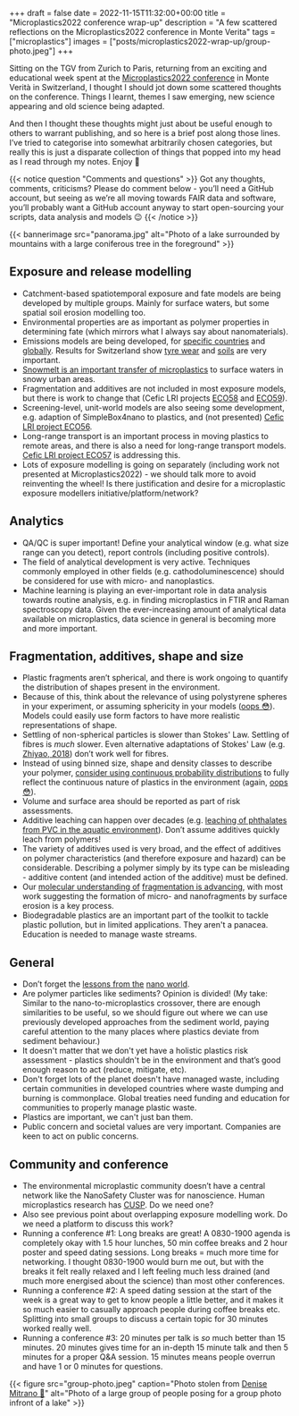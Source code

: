 +++ 
draft = false
date = 2022-11-15T11:32:00+00:00
title = "Microplastics2022 conference wrap-up"
description = "A few scattered reflections on the Microplastics2022 conference in Monte Verita"
tags = ["microplastics"]
images = ["posts/microplastics2022-wrap-up/group-photo.jpeg"]
+++

Sitting on the TGV from Zurich to Paris, returning from an exciting and educational week spent at the [Microplastics2022 conference](https://microplastics2022.ch/) in Monte Verità in Switzerland, I thought I should jot down some scattered thoughts on the conference. Things I learnt, themes I saw emerging, new science appearing and old science being adapted.

And then I thought these thoughts might just about be useful enough to others to warrant publishing, and so here is a brief post along those lines. I’ve tried to categorise into somewhat arbitrarily chosen categories, but really this is just a disparate collection of things that popped into my head as I read through my notes. Enjoy 🙂

{{< notice question "Comments and questions" >}}
Got any thoughts, comments, criticisms? Please do comment below - you’ll need a GitHub account, but seeing as we’re all moving towards FAIR data and software, you’ll probably want a GitHub account anyway to start open-sourcing your scripts, data analysis and models 😉
{{< /notice >}}

{{< bannerimage src="panorama.jpg" alt="Photo of a lake surrounded by mountains with a large coniferous tree in the foreground" >}}

## Exposure and release modelling

- Catchment-based spatiotemporal exposure and fate models are being developed by multiple groups. Mainly for surface waters, but some spatial soil erosion modelling too.
- Environmental properties are as important as polymer properties in determining fate (which mirrors what I always say about nanomaterials).
- Emissions models are being developed, for [specific countries](https://doi.org/10.1021/acs.est.9b02900) and [globally](https://doi.org/10.1021/acs.est.9b02900). Results for Switzerland show [tyre wear](https://doi.org/10.1016/j.envpol.2019.113573) and [soils](https://doi.org/10.1021/acs.est.9b02900) are very important.
- [Snowmelt is an important transfer of microplastics](https://doi.org/10.3389/frwa.2022.958130) to surface waters in snowy urban areas.
- Fragmentation and additives are not included in most exposure models, but there is work to change that (Cefic LRI projects [ECO58](https://cefic-lri.org/projects/eco-58-comprehensive-additive-release-and-bioaccessibility-model-for-risk-assessment-of-micro-and-nano-plastics-in-the-environment/) and [ECO59](https://doi.org/10.5281/zenodo.7035673)).
- Screening-level, unit-world models are also seeing some development, e.g. adaption of SimpleBox4nano to plastics, and (not presented) [Cefic LRI project ECO56](https://cefic-lri.org/projects/eco-56-utopia-development-of-a-multimedia-unit-world-open-source-model-for-microplastic/).
- Long-range transport is an important process in moving plastics to remote areas, and there is also a need for long-range transport models. [Cefic LRI project ECO57](https://cefic-lri.org/projects/eco-57-%ce%bcplanet-microplastic-long-range-transport-assessment-and-estimation-tools/) is addressing this.
- Lots of exposure modelling is going on separately (including work not presented at Microplastics2022) - we should talk more to avoid reinventing the wheel! Is there justification and desire for a microplastic exposure modellers initiative/platform/network?

## Analytics

- QA/QC is super important! Define your analytical window (e.g. what size range can you detect), report controls (including positive controls).
- The field of analytical development is very active. Techniques commonly employed in other fields (e.g. cathodoluminescence) should be considered for use with micro- and nanoplastics.
- Machine learning is playing an ever-important role in data analysis towards routine analysis, e.g. in finding microplastics in FTIR and Raman spectroscopy data. Given the ever-increasing amount of analytical data available on microplastics, data science in general is becoming more and more important.

## Fragmentation, additives, shape and size

- Plastic fragments aren’t spherical, and there is work ongoing to quantify the distribution of shapes present in the environment.
- Because of this, think about the relevance of using polystyrene spheres in your experiment, or assuming sphericity in your models ([oops 😳](https://github.com/microplastics-cluster/fragment-mnp/blob/dc0c29edaccf1845d0d998c7f37a20a6eb649112/src/fragmentmnp/fragmentmnp.py#L120-L124)). Models could easily use form factors to have more realistic representations of shape.
- Settling of non-spherical particles is slower than Stokes' Law. Settling of fibres is *much* slower. Even alternative adaptations of Stokes' Law (e.g. [Zhiyao, 2018](https://doi.org/10.1016/S1674-2370(15)30017-X)) don’t work well for fibres.
- Instead of using binned size, shape and density classes to describe your polymer, [consider using continuous probability distributions](https://doi.org/10.1021/acs.estlett.9b00379) to fully reflect the continuous nature of plastics in the environment (again, [oops 😳](https://github.com/microplastics-cluster/fragment-mnp/blob/dc0c29edaccf1845d0d998c7f37a20a6eb649112/src/fragmentmnp/examples.py#L20)).
- Volume and surface area should be reported as part of risk assessments.
- Additive leaching can happen over decades (e.g. [leaching of phthalates from PVC in the aquatic environment](https://doi.org/10.1021/acs.est.2c05108)). Don’t assume additives quickly leach from polymers!
- The variety of additives used is very broad, and the effect of additives on polymer characteristics (and therefore exposure and hazard) can be considerable. Describing a polymer simply by its type can be misleading - additive content (and intended action of the additive) must be defined.
- Our [molecular understanding of](https://doi.org/10.1021/acs.est.0c07718) [fragmentation is advancing](https://doi.org/10.1016/j.scitotenv.2022.154035), with most work suggesting the formation of micro- and nanofragments by surface erosion is a key process.
- Biodegradable plastics are an important part of the toolkit to tackle plastic pollution, but in limited applications. They aren't a panacea. Education is needed to manage waste streams.

## General

- Don’t forget the [lessons from the](https://doi.org/10.1038/s41565-020-0742-1) [nano world](https://doi.org/10.1021/acs.est.6b04054).
- Are polymer particles like sediments? Opinion is divided! (My take: Similar to the nano-to-microplastics crossover, there are enough similarities to be useful, so we should figure out where we can use previously developed approaches from the sediment world, paying careful attention to the many places where plastics deviate from sediment behaviour.)
- It doesn't matter that we don't yet have a holistic plastics risk assessment - plastics shouldn't be in the environment and that’s good enough reason to act (reduce, mitigate, etc).
- Don't forget lots of the planet doesn't have managed waste, including certain communities in developed countries where waste dumping and burning is commonplace. Global treaties need funding and education for communities to properly manage plastic waste.
- Plastics are important, we can't just ban them.
- Public concern and societal values are very important. Companies are keen to act on public concerns.

## Community and conference

- The environmental microplastic community doesn’t have a central network like the NanoSafety Cluster was for nanoscience. Human microplastics research has [CUSP](https://cusp-research.eu/). Do we need one?
- Also see previous point about overlapping exposure modelling work. Do we need a platform to discuss this work?
- Running a conference #1: Long breaks are great! A 0830-1900 agenda is completely okay with 1.5 hour lunches, 50 min coffee breaks and 2 hour poster and speed dating sessions. Long breaks = much more time for networking. I thought 0830-1900 would burn me out, but with the breaks it felt really relaxed and I left feeling much less drained (and much more energised about the science) than most other conferences.
- Running a conference #2: A speed dating session at the start of the week is a great way to get to know people a little better, and it makes it so much easier to casually approach people during coffee breaks etc. Splitting into small groups to discuss a certain topic for 30 minutes worked really well.
- Running a conference #3: 20 minutes per talk is *so* much better than 15 minutes. 20 minutes gives time for an in-depth 15 minute talk and then 5 minutes for a proper Q&A session. 15 minutes means people overrun and have 1 or 0 minutes for questions.

{{< figure src="group-photo.jpeg" caption="Photo stolen from [Denise Mitrano 🙂](https://twitter.com/DeniseMitrano/status/1592175305485332481)" alt="Photo of a large group of people posing for a group photo infront of a lake" >}}
